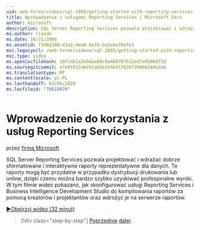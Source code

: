 ```yaml
---
uid: web-forms/videos/sql-2005/getting-started-with-reporting-services
title: Wprowadzenie z usługami Reporting Services | Microsoft Docs
author: microsoft
description: SQL Server Reporting Services pozwala projektować i wdrażać dobrze sformatowane i interaktywne raporty reprezentatywne dla danych. Odpowiednie do drukowania lub onl...
ms.author: riande
ms.date: 10/21/2006
ms.assetid: f348a388-d3a2-4ea8-baf0-be2e6ef8efe1
msc.legacyurl: /web-forms/videos/sql-2005/getting-started-with-reporting-services
msc.type: video
ms.openlocfilehash: 10fcdb1a2eb4ae88c9a480787612ed7a9500d73d
ms.sourcegitcommit: e7e91932a6e91a63e2e46417626f39d6b244a3ab
ms.translationtype: MT
ms.contentlocale: pl-PL
ms.lasthandoff: 03/06/2020
ms.locfileid: "78618070"
---
```

# <a name="getting-started-with-reporting-services"></a>Wprowadzenie do korzystania z usług Reporting Services

przez [firmę Microsoft](https://github.com/microsoft)

SQL Server Reporting Services pozwala projektować i wdrażać dobrze sformatowane i interaktywne raporty reprezentatywne dla danych. Te raporty mogą być przydatne w przypadku dystrybucji drukowania lub online, dzięki czemu można bardzo szybko uzyskiwać profesjonalne wyniki. W tym filmie wideo pokazano, jak skonfigurować usługi Reporting Services i Business Intelligence Development Studio do kompilowania raportów za pomocą kreatorów i projektantów oraz wdrożyć je na serwerze raportów.

[&#9654;Obejrzyj wideo (32 minut)](https://channel9.msdn.com/Blogs/ASP-NET-Site-Videos/getting-started-with-reporting-services)

> [!div class="step-by-step"]
> [Poprzednie](using-sql-server-management-studio.md)
> [dalej](building-and-customizing-reports-in-business-intelligence-development-studio.md)
